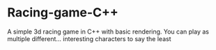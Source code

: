 # Racing-game-C++
A simple 3d racing game in C++ with basic rendering. You can play as multiple different... interesting characters to say the least
